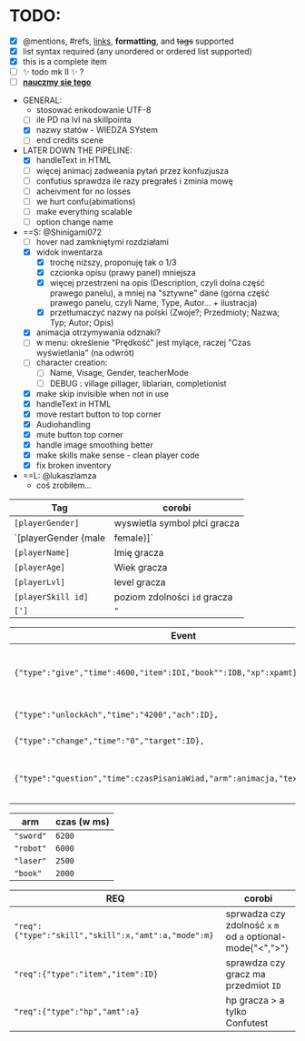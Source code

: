
# TODO:
- [x] @mentions, #refs, [links](), **formatting**, and <del>tags</del> supported
- [x] list syntax required (any unordered or ordered list supported)
- [x] this is a complete item
- [ ] :sparkles: todo mk II :sparkles: ?
- [ ] [**nauczmy sie tego**](https://training.github.com/kit/downloads/github-git-cheat-sheet.pdf)
- GENERAL:
  - stosować enkodowanie UTF-8
  - [ ] ile PD na lvl na skillpointa
  - [x] nazwy statów - WIEDZA SYstem
  - [ ] end credits scene
- LATER DOWN THE PIPELINE:
  - [x] handleText in HTML
  - [ ] więcej animacj zadweania pytań przez konfuzjusza
  - [ ] confutius sprawdza ile razy pregrałeś i zminia mowę
  - [ ] acheivment for no losses
  - [ ] we hurt confu(abimations)
  - [ ] make everything scalable
  - [ ] option change name
- ==S: @Shinigami072 
  - [ ] hover nad zamkniętymi rozdziałami
  - [x] widok inwentarza
    - [x] trochę niższy, proponuję tak o 1/3
    - [x] czcionka opisu (prawy panel) mniejsza
	- [x] więcej przestrzeni na opis (Description, czyli dolna część prawego panelu), a mniej na "sztywne" dane (górna część prawego panelu, czyli Name, Type, Autor... + ilustracja)
	- [x] przetłumaczyć nazwy na polski (Zwoje?; Przedmioty; Nazwa; Typ; Autor; Opis)
  - [x] animacja otrzymywania odznaki?
  - [ ] w menu: określenie "Prędkość" jest mylące, raczej "Czas wyświetlania" (na odwrót)
  - [ ] character creation:
	- [ ] Name, Visage, Gender, teacherMode
	- [ ] DEBUG : village pillager, liblarian, completionist
  - [x] make skip invisible when not in use
  - [x] handleText in HTML
  - [x] move restart button to top corner
  - [x] Audiohandling
  - [x] mute button top corner
  - [X] handle image smoothing better
  - [x] make skills make sense - clean player code
  - [x] fix broken inventory 
- ==L: @lukaszlamza
  - coś zrobiłem...

Tag|corobi
---|---
`[playerGender]` | wyswietla symbol płci gracza
`[playerGender {male|female}]` | zmaina tekstu w zalożności od płci gracza 
`[playerName]` | Imię gracza
`[playerAge]` | Wiek gracza
`[playerLvl]` | level gracza
`[playerSkill id]`| poziom zdolności `id` gracza 
`[']`| `"`

Event|corobi
---|---
`{"type":"give","time":4600,"item":IDI,"book"":IDB,"xp":xpamt},` | daj graczowi Item `IDI`, książkę `IDB`, `xpamt` Doświadczenia
`{"type":"unlockAch","time":"4200","ach":ID},` | odblokuj osiągnięcie `ID`
`{"type":"change","time":"0","target":ID},`| przeskocz do sceny `ID`
`{"type":"question","time":czasPisaniaWiad,"arm":animacja,"text":pytanie},`| zadaje pytanie z animacją (patrz tabela poniżej)

arm|czas (w ms)
---|---
`"sword"`|`6200`
`"robot"`|`6000`
`"laser"`|`2500`
`"book"`|`2000`

REQ|corobi
---|---
`"req":{"type":"skill","skill":x,"amt":a,"mode":m}`| sprwadza czy zdolność `x` `m` od `a` optional-mode{"<",">"}
`"req":{"type":"item","item":ID}`| sprawdza czy gracz ma przedmiot `ID`
`"req":{"type":"hp","amt":a}`| hp gracza > a tylko Confutest






